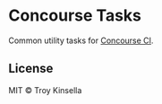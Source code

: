 # Concourse Tasks

Common utility tasks for [Concourse CI](https://concourse-ci.org).

## License

MIT © Troy Kinsella
